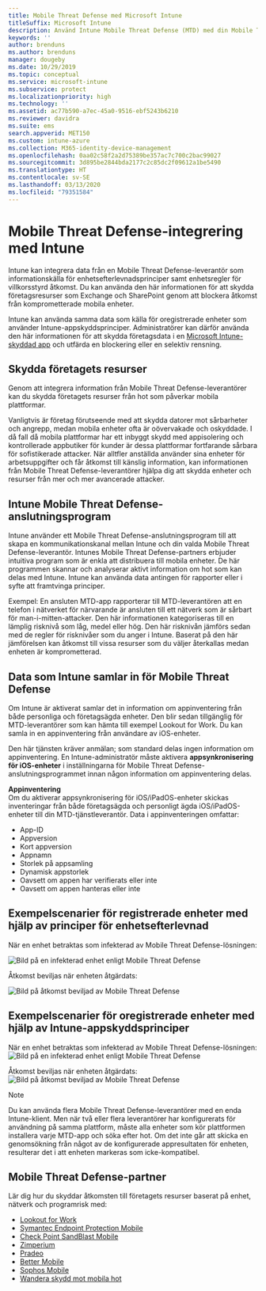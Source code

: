 ```yaml
---
title: Mobile Threat Defense med Microsoft Intune
titleSuffix: Microsoft Intune
description: Använd Intune Mobile Threat Defense (MTD) med din Mobile Threat Defense-partner för att skydda åtkomsten till företagsresurser baserat på enhetsrisken.
keywords: ''
author: brenduns
ms.author: brenduns
manager: dougeby
ms.date: 10/29/2019
ms.topic: conceptual
ms.service: microsoft-intune
ms.subservice: protect
ms.localizationpriority: high
ms.technology: ''
ms.assetid: ac77b590-a7ec-45a0-9516-ebf5243b6210
ms.reviewer: davidra
ms.suite: ems
search.appverid: MET150
ms.custom: intune-azure
ms.collection: M365-identity-device-management
ms.openlocfilehash: 0aa02c58f2a2d75389be357ac7c700c2bac99027
ms.sourcegitcommit: 3d895be2844bda2177c2c85dc2f09612a1be5490
ms.translationtype: HT
ms.contentlocale: sv-SE
ms.lasthandoff: 03/13/2020
ms.locfileid: "79351584"
---
```

# <a name="mobile-threat-defense-integration-with-intune"></a>Mobile Threat Defense-integrering med Intune

Intune kan integrera data från en Mobile Threat Defense-leverantör som informationskälla för enhetsefterlevnadsprinciper samt enhetsregler för villkorsstyrd åtkomst. Du kan använda den här informationen för att skydda företagsresurser som Exchange och SharePoint genom att blockera åtkomst från komprometterade mobila enheter.

Intune kan använda samma data som källa för oregistrerade enheter som använder Intune-appskyddsprinciper. Administratörer kan därför använda den här informationen för att skydda företagsdata i en [Microsoft Intune-skyddad app](../apps/apps-supported-intune-apps.md) och utfärda en blockering eller en selektiv rensning.

## <a name="protect-corporate-resources"></a>Skydda företagets resurser

Genom att integrera information från Mobile Threat Defense-leverantörer kan du skydda företagets resurser från hot som påverkar mobila plattformar.  

Vanligtvis är företag förutseende med att skydda datorer mot sårbarheter och angrepp, medan mobila enheter ofta är oövervakade och oskyddade. I då fall då mobila plattformar har ett inbyggt skydd med appisolering och kontrollerade appbutiker för kunder är dessa plattformar fortfarande sårbara för sofistikerade attacker. När alltfler anställda använder sina enheter för arbetsuppgifter och får åtkomst till känslig information, kan informationen från Mobile Threat Defense-leverantörer hjälpa dig att skydda enheter och resurser från mer och mer avancerade attacker.

## <a name="intune-mobile-threat-defense-connectors"></a>Intune Mobile Threat Defense-anslutningsprogram

Intune använder ett Mobile Threat Defense-anslutningsprogram till att skapa en kommunikationskanal mellan Intune och din valda Mobile Threat Defense-leverantör. Intunes Mobile Threat Defense-partners erbjuder intuitiva program som är enkla att distribuera till mobila enheter. De här programmen skannar och analyserar aktivt information om hot som kan delas med Intune. Intune kan använda data antingen för rapporter eller i syfte att framtvinga principer.

Exempel: En ansluten MTD-app rapporterar till MTD-leverantören att en telefon i nätverket för närvarande är ansluten till ett nätverk som är sårbart för man-i-mitten-attacker. Den här informationen kategoriseras till en lämplig risknivå som låg, medel eller hög. Den här risknivån jämförs sedan med de regler för risknivåer som du anger i Intune. Baserat på den här jämförelsen kan åtkomst till vissa resurser som du väljer återkallas medan enheten är komprometterad.

## <a name="data-that-intune-collects-for-mobile-threat-defense"></a>Data som Intune samlar in för Mobile Threat Defense

Om Intune är aktiverat samlar det in information om appinventering från både personliga och företagsägda enheter. Den blir sedan tillgänglig för MTD-leverantörer som kan hämta till exempel Lookout for Work. Du kan samla in en appinventering från användare av iOS-enheter.

Den här tjänsten kräver anmälan; som standard delas ingen information om appinventering. En Intune-administratör måste aktivera **appsynkronisering för iOS-enheter** i inställningarna för Mobile Threat Defense-anslutningsprogrammet innan någon information om appinventering delas.

**Appinventering**  
Om du aktiverar appsynkronisering för iOS/iPadOS-enheter skickas inventeringar från både företagsägda och personligt ägda iOS/iPadOS-enheter till din MTD-tjänstleverantör. Data i appinventeringen omfattar:

- App-ID
- Appversion
- Kort appversion
- Appnamn
- Storlek på appsamling
- Dynamisk appstorlek
- Oavsett om appen har verifierats eller inte
- Oavsett om appen hanteras eller inte

## <a name="sample-scenarios-for-enrolled-devices-using-device-compliance-policies"></a>Exempelscenarier för registrerade enheter med hjälp av principer för enhetsefterlevnad

När en enhet betraktas som infekterad av Mobile Threat Defense-lösningen:

![Bild på en infekterad enhet enligt Mobile Threat Defense](./media/mobile-threat-defense/MTD-image-1.png)

Åtkomst beviljas när enheten åtgärdats:

![Bild på åtkomst beviljad av Mobile Threat Defense](./media/mobile-threat-defense/MTD-image-2.png)

## <a name="sample-scenarios-for-unenrolled-devices-using-intune-app-protection-policies"></a>Exempelscenarier för oregistrerade enheter med hjälp av Intune-appskyddsprinciper

När en enhet betraktas som infekterad av Mobile Threat Defense-lösningen:<br>
![Bild på en infekterad enhet enligt Mobile Threat Defense](./media/mobile-threat-defense/MTD-image-3.png)

Åtkomst beviljas när enheten åtgärdats:<br>
![Bild på åtkomst beviljad av Mobile Threat Defense](./media/mobile-threat-defense/MTD-image-4.png)

> [!NOTE]
> Du kan använda flera Mobile Threat Defense-leverantörer med en enda Intune-klient. Men när två eller flera leverantörer har konfigurerats för användning på samma plattform, måste alla enheter som kör plattformen installera varje MTD-app och söka efter hot. Om det inte går att skicka en genomsökning från något av de konfigurerade appresultaten för enheten, resulterar det i att enheten markeras som icke-kompatibel. 

## <a name="mobile-threat-defense-partners"></a>Mobile Threat Defense-partner

Lär dig hur du skyddar åtkomsten till företagets resurser baserat på enhet, nätverk och programrisk med:

- [Lookout for Work](lookout-mobile-threat-defense-connector.md)
- [Symantec Endpoint Protection Mobile](skycure-mobile-threat-defense-connector.md)
- [Check Point SandBlast Mobile](checkpoint-sandblast-mobile-mobile-threat-defense-connector.md)
- [Zimperium](zimperium-mobile-threat-defense-connector.md)
- [Pradeo](pradeo-mobile-threat-defense-connector.md)
- [Better Mobile](better-mobile-threat-defense-connector.md)
- [Sophos Mobile](sophos-mtd-connector.md)
- [Wandera skydd mot mobila hot](wandera-mtd-connector.md)
